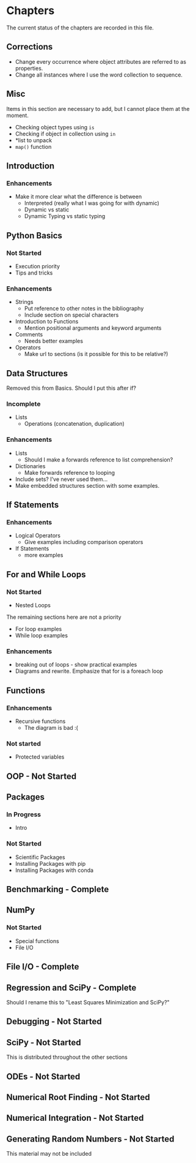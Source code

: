# Chapters

The current status of the chapters are recorded in this file.

## Corrections

- Change every occurrence where object attributes are referred to as properties.
- Change all instances where I use the word collection to sequence.

## Misc

Items in this section are necessary to add, but I cannot place them at the moment.

- Checking object types using `is`
- Checking if object in collection using `in`
- *list to unpack
- `map()` function

## Introduction

### Enhancements

- Make it more clear what the difference is between
  - Interpreted (really what I was going for with dynamic)
  - Dynamic vs static
  - Dynamic Typing vs static typing

## Python Basics

### Not Started

- Execution priority
- Tips and tricks

### Enhancements

- Strings
  - Put reference to other notes in the bibliography
  - Include section on special characters
- Introduction to Functions
  - Mention positional arguments and keyword arguments
- Comments
  - Needs better examples
- Operators
  - Make url to sections (is it possible for this to be relative?)

## Data Structures

Removed this from Basics. Should I put this after if?

### Incomplete

- Lists
    - Operations (concatenation, duplication)

### Enhancements

- Lists
  - Should I make a forwards reference to list comprehension?
- Dictionaries
  - Make forwards reference to looping
- Include sets? I've never used them...
- Make embedded structures section with some examples.

## If Statements

### Enhancements

- Logical Operators
  - Give examples including comparison operators
- If Statements
  - more examples

## For and While Loops

### Not Started

- Nested Loops

The remaining sections here are not a priority
- For loop examples
- While loop examples

### Enhancements

- breaking out of loops - show practical examples
- Diagrams and rewrite. Emphasize that for is a foreach loop

## Functions

### Enhancements

- Recursive functions
  - The diagram is bad :(

### Not started

- Protected variables

## OOP - Not Started

## Packages

### In Progress

- Intro

### Not Started

- Scientific Packages
- Installing Packages with pip
- Installing Packages with conda

## Benchmarking - Complete

## NumPy

### Not Started

- Special functions
- File I/O

## File I/O - Complete

## Regression and SciPy - Complete

Should I rename this to "Least Squares Minimization and SciPy?"

## Debugging - Not Started

## SciPy - Not Started

This is distributed throughout the other sections

## ODEs - Not Started

## Numerical Root Finding - Not Started

## Numerical Integration - Not Started

## Generating Random Numbers - Not Started

This material may not be included
